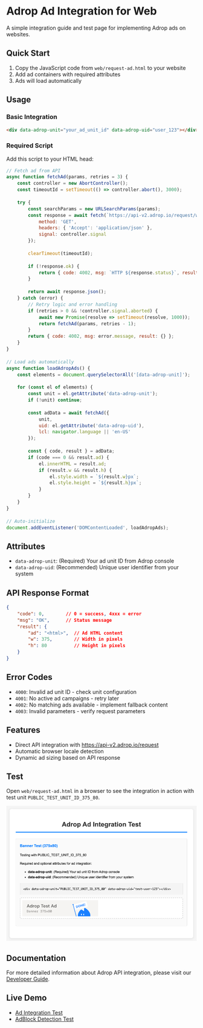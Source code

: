 # Adrop Ad Integration for Web

A simple integration guide and test page for implementing Adrop ads on websites.

## Quick Start

1. Copy the JavaScript code from `web/request-ad.html` to your website
2. Add ad containers with required attributes
3. Ads will load automatically

## Usage

### Basic Integration

```html
<div data-adrop-unit="your_ad_unit_id" data-adrop-uid="user_123"></div>
```

### Required Script

Add this script to your HTML head:

```javascript
// Fetch ad from API
async function fetchAd(params, retries = 3) {
    const controller = new AbortController();
    const timeoutId = setTimeout(() => controller.abort(), 3000);
    
    try {
        const searchParams = new URLSearchParams(params);
        const response = await fetch(`https://api-v2.adrop.io/request/web?${searchParams}`, {
            method: 'GET',
            headers: { 'Accept': 'application/json' },
            signal: controller.signal
        });
        
        clearTimeout(timeoutId);
        
        if (!response.ok) {
            return { code: 4002, msg: `HTTP ${response.status}`, result: {} };
        }
        
        return await response.json();
    } catch (error) {
        // Retry logic and error handling
        if (retries > 0 && !controller.signal.aborted) {
            await new Promise(resolve => setTimeout(resolve, 1000));
            return fetchAd(params, retries - 1);
        }
        return { code: 4002, msg: error.message, result: {} };
    }
}

// Load ads automatically
async function loadAdropAds() {
    const elements = document.querySelectorAll('[data-adrop-unit]');
    
    for (const el of elements) {
        const unit = el.getAttribute('data-adrop-unit');
        if (!unit) continue;
        
        const adData = await fetchAd({
            unit,
            uid: el.getAttribute('data-adrop-uid'),
            lcl: navigator.language || 'en-US'
        });
        
        const { code, result } = adData;
        if (code === 0 && result.ad) {
            el.innerHTML = result.ad;
            if (result.w && result.h) {
                el.style.width = `${result.w}px`;
                el.style.height = `${result.h}px`;
            }
        }
    }
}

// Auto-initialize
document.addEventListener('DOMContentLoaded', loadAdropAds);
```

## Attributes

- `data-adrop-unit`: (Required) Your ad unit ID from Adrop console  
- `data-adrop-uid`: (Recommended) Unique user identifier from your system

## API Response Format

```json
{
    "code": 0,        // 0 = success, 4xxx = error
    "msg": "OK",      // Status message
    "result": {
        "ad": "<html>",  // Ad HTML content
        "w": 375,        // Width in pixels
        "h": 80          // Height in pixels
    }
}
```

## Error Codes

- `4000`: Invalid ad unit ID - check unit configuration
- `4001`: No active ad campaigns - retry later  
- `4002`: No matching ads available - implement fallback content
- `4003`: Invalid parameters - verify request parameters

## Features

- Direct API integration with https://api-v2.adrop.io/request
- Automatic browser locale detection
- Dynamic ad sizing based on API response

## Test

Open `web/request-ad.html` in a browser to see the integration in action with test unit `PUBLIC_TEST_UNIT_ID_375_80`.

![Adrop Ad Integration Test](images/preview.png)

## Documentation

For more detailed information about Adrop API integration, please visit our [Developer Guide](https://help.adrop.io/developer-guide/adrop-api/rest-api).

## Live Demo

- [Ad Integration Test](https://openrhapsody.github.io/adrop-integration/web/request-ad.html)
- [AdBlock Detection Test](https://openrhapsody.github.io/adrop-integration/web/ad-block.html)
